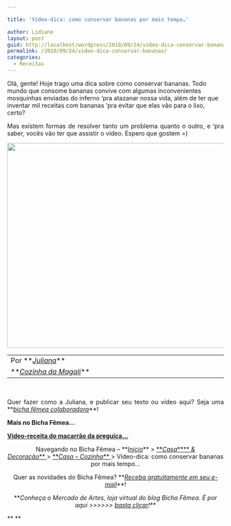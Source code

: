 ```yaml
---

title: 'Vídeo-dica: como conservar bananas por mais tempo…'

author: Lidiane
layout: post
guid: http://localhost/wordpress/2010/09/24/video-dica-conservar-bananas/
permalink: /2010/09/24/video-dica-conservar-bananas/
categories:
  - Receitas
---
```

Olá, gente! Hoje trago uma dica sobre como conservar bananas. Todo mundo que consome bananas convive com algumas inconvenientes mosquinhas enviadas do inferno ‘pra atazanar nossa vida, além de ter que inventar mil receitas com bananas ‘pra evitar que elas vão para o lixo, certo?

<p style="text-align: justify;">
  Mas existem formas de resolver tanto um problema quanto o outro, e ‘pra saber, vocês vão ter que assistir o vídeo. Espero que gostem =)
</p>

<!--more-->

<p style="text-align: center;">
  <a href="http://vimeo.com/14781950" target="_blank"><img class="alignnone size-full wp-image-5227" title="vídeo-dica sobre conservação de bananas" src="http://www.trololodemulher.com.br/blog/wp-content/uploads/2010/09/video-dica-sobre-conservacao-de-bananas.jpg" alt="" width="638" height="477" /></a>
</p>

<table border="0" cellspacing="0" cellpadding="0" width="600">
  <tr>
    <td width="600" valign="top">
      Por **<em><a href="http://www.trololodemulher.com.br/category/bicha-femea-colaboradora/juliana/" target="_self">Juliana</a></em>**
    </td>
  </tr>
  
  <tr>
    <td width="600" valign="top">
      **<em><a href="http://www.cozinhamagali.blogspot.com/" target="_blank">Cozinha da Magali</a></em>**
    </td>
  </tr>
</table>

<p style="text-align: justify;">
   
</p>

<p style="text-align: justify;">
  Quer fazer como a Juliana, e publicar seu texto ou vídeo aqui? Seja uma **<em><a href="http://www.trololodemulher.com.br/colabore/" target="_self">bicha fêmea colaboradora</a></em>**!
</p>

**Mais no Bicha Fêmea…**

**<a href="http://www.trololodemulher.com.br/2010/09/15/video-receita-macarrao/" target="_self">Vídeo-receita do macarrão da preguiça&#8230;</a>**

<p style="text-align: center;">
  Navegando no Bicha Fêmea – **<em><a href="http://www.trololodemulher.com.br/">Início</a></em>** > <a href="http://www.trololodemulher.com.br/casaedecoracao/" target="_self">**<em>Casa</em>****<em> & Decoração</em>** </a>> <a href="http://www.trololodemulher.com.br/category/casa-cozinha/" target="_self">**<em>Casa – Cozinha</em>** </a>> Vídeo-dica: como conservar bananas por mais tempo…
</p>

<p style="text-align: center;">
  Quer as novidades do Bicha Fêmea? **<em><a href="http://feedburner.google.com/fb/a/mailverify?uri=blogbichafemea&loc=pt_BR">Receba gratuitamente em seu e-mail</a></em>**!
</p>

<p style="text-align: center;">
  **<em>Conheça o Mercado de Artes, loja virtual do blog Bicha Fêmea. É por aqui >>>>>> </em><a href="http://www.trololodemulher.com.br/loja/" target="_blank"><em>basta clicar</em></a><em>!</em>**
</p>

** **